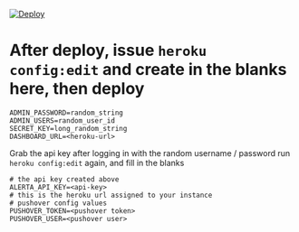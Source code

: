 [![Deploy](https://www.herokucdn.com/deploy/button.png)](https://heroku.com/deploy)


# After deploy, issue `heroku config:edit` and create in the blanks here, then deploy
```
ADMIN_PASSWORD=random_string
ADMIN_USERS=random_user_id
SECRET_KEY=long_random_string
DASHBOARD_URL=<heroku-url>
```

Grab the api key after logging in with the random username / password
run `heroku config:edit` again, and fill in the blanks

```
# the api key created above
ALERTA_API_KEY=<api-key>
# this is the heroku url assigned to your instance
# pushover config values
PUSHOVER_TOKEN=<pushover token>
PUSHOVER_USER=<pushover user>
```
